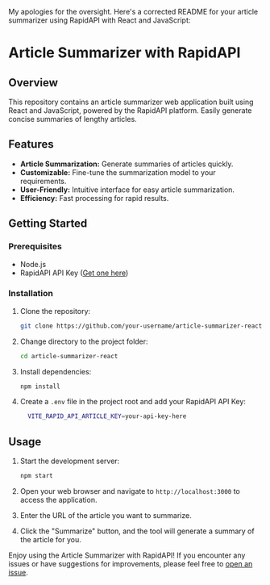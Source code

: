My apologies for the oversight. Here's a corrected README for your article summarizer using RapidAPI with React and JavaScript:

# Article Summarizer with RapidAPI



## Overview

This repository contains an article summarizer web application built using React and JavaScript, powered by the RapidAPI platform. Easily generate concise summaries of lengthy articles.

## Features

- **Article Summarization:** Generate summaries of articles quickly.
- **Customizable:** Fine-tune the summarization model to your requirements.
- **User-Friendly:** Intuitive interface for easy article summarization.
- **Efficiency:** Fast processing for rapid results.

## Getting Started

### Prerequisites

- Node.js
- RapidAPI API Key ([Get one here](https://rapidapi.com/))

### Installation

1. Clone the repository:

   ```bash
   git clone https://github.com/your-username/article-summarizer-react.git
   ```

2. Change directory to the project folder:

   ```bash
   cd article-summarizer-react
   ```

3. Install dependencies:

   ```bash
   npm install
   ```

4. Create a `.env` file in the project root and add your RapidAPI API Key:

   ``` bash
     VITE_RAPID_API_ARTICLE_KEY=your-api-key-here
   ```

## Usage

1. Start the development server:

   ```bash
   npm start
   ```

2. Open your web browser and navigate to `http://localhost:3000` to access the application.

3. Enter the URL of the article you want to summarize.

4. Click the "Summarize" button, and the tool will generate a summary of the article for you.


Enjoy using the Article Summarizer with RapidAPI! If you encounter any issues or have suggestions for improvements, please feel free to [open an issue](https://github.com/Sagar-333/Article_sumz/issues).
